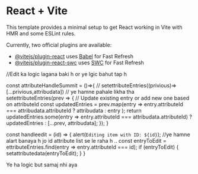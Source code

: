 # React + Vite

This template provides a minimal setup to get React working in Vite with HMR and some ESLint rules.

Currently, two official plugins are available:

- [@vitejs/plugin-react](https://github.com/vitejs/vite-plugin-react/blob/main/packages/plugin-react/README.md) uses [Babel](https://babeljs.io/) for Fast Refresh
- [@vitejs/plugin-react-swc](https://github.com/vitejs/vite-plugin-react-swc) uses [SWC](https://swc.rs/) for Fast Refresh


//Edit ka logic lagana baki h  or ye lgic bahut tap h  


  const attributeHandleSummit = ()=>{
      // setettributeEntries((privious)=>[...privious,attribudata]) // ye hamne pahale likha tha 
      setettributeEntries(prev => {
        // Update existing entry or add new one based on attributeId
        const updatedEntries = prev.map(entry =>
          entry.attributeId === attribudata.attributeId ? attribudata : entry
        );
        return updatedEntries.some(entry => entry.attributeId === attribudata.attributeId)
          ? updatedEntries
          : [...prev, attribudata];
      });
  }



 const handleedit = (id) => {
 alert(`Editing item with ID: ${id}`); //ye hamne alart banaya h  jo id attribute list se le raha h  ..
 const entryToEdit = ettributeEntries.find(entry => entry.attributeId === id);
    if (entryToEdit) {
      setattributedata(entryToEdit);
    }
  }

Ye ha logic but samaj nhi aya 